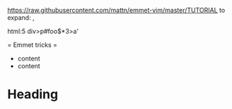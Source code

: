https://raw.githubusercontent.com/mattn/emmet-vim/master/TUTORIAL
to expand: <c-y>,

html:5
div>p#foo$*3>a'

= Emmet tricks =
* content
* content

# Heading





